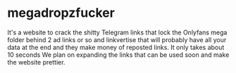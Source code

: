 # megadropzfucker
It's a website to crack the shitty Telegram links that lock the Onlyfans mega folder behind 2 ad links or so and linkvertise that will probably have all your data at the end and they make money of reposted links. It only takes about 10 seconds
We plan on expanding the links that can be used soon and make the website prettier.
